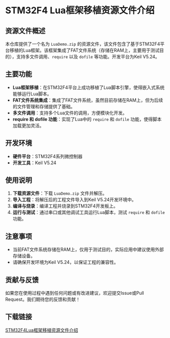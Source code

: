 # STM32F4 Lua框架移植资源文件介绍

## 资源文件概述

本仓库提供了一个名为 `LuaDemo.zip` 的资源文件，该文件包含了基于STM32F4平台移植的Lua框架。该框架集成了FAT文件系统（存储在RAM上，主要用于测试目的），支持多文件调用、`require` 以及 `dofile` 等功能。开发平台为Keil V5.24。

## 主要功能

- **Lua框架移植**：在STM32F4平台上成功移植了Lua脚本引擎，使得嵌入式系统能够运行Lua脚本。
- **FAT文件系统集成**：集成了FAT文件系统，虽然目前存储在RAM上，但为后续的文件管理和存储提供了基础。
- **多文件调用**：支持多个Lua文件的调用，方便模块化开发。
- **require 和 dofile 功能**：实现了Lua中的 `require` 和 `dofile` 功能，使得脚本加载更加灵活。

## 开发环境

- **硬件平台**：STM32F4系列微控制器
- **开发工具**：Keil V5.24

## 使用说明

1. **下载资源文件**：下载 `LuaDemo.zip` 文件并解压。
2. **导入工程**：将解压后的工程文件导入到Keil V5.24开发环境中。
3. **编译与烧录**：编译工程并烧录到STM32F4开发板上。
4. **运行与测试**：通过串口或其他调试工具运行Lua脚本，测试 `require` 和 `dofile` 功能。

## 注意事项

- 当前FAT文件系统存储在RAM上，仅用于测试目的，实际应用中建议使用外部存储设备。
- 请确保开发环境为Keil V5.24，以保证工程的兼容性。

## 贡献与反馈

如果您在使用过程中遇到任何问题或有改进建议，欢迎提交Issue或Pull Request。我们期待您的反馈和贡献！

## 下载链接

[STM32F4Lua框架移植资源文件介绍](https://pan.quark.cn/s/cab1969a6540)